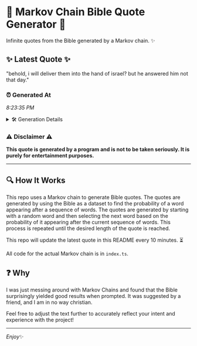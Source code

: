 # 📖 Markov Chain Bible Quote Generator 📖

Infinite quotes from the Bible generated by a Markov chain. ✨

## ✨ Latest Quote ✨
"behold, i will deliver them into the hand of israel? but he answered him not that day."

### ⏰ Generated At
*8:23:35 PM*

<details>
    <summary>🛠️ Generation Details</summary>
    <p>
        <strong>🌱 Seed:</strong> behold,<br>
        <strong>🔄 Iterations:</strong> 16<br>
        <strong>📜 Context History:</strong><br>[ behold, ]: i<br>[ behold,, i ]: will<br>[ behold,, i, will ]: deliver<br>[ behold,, i, will, deliver ]: them<br>[ behold,, i, will, deliver, them ]: into<br>[ behold,, i, will, deliver, them, into ]: the<br>[ i, will, deliver, them, into, the ]: hand<br>[ will, deliver, them, into, the, hand ]: of<br>[ deliver, them, into, the, hand, of ]: israel?<br>[ them, into, the, hand, of, israel? ]: but<br>[ into, the, hand, of, israel?, but ]: he<br>[ the, hand, of, israel?, but, he ]: answered<br>[ hand, of, israel?, but, he, answered ]: him<br>[ of, israel?, but, he, answered, him ]: not<br>[ israel?, but, he, answered, him, not ]: that<br>[ but, he, answered, him, not, that ]: day.<br>
    </p>
</details>

### ⚠️ Disclaimer ⚠️
**This quote is generated by a program and is not to be taken seriously. It is purely for entertainment purposes.**

---

## 🔍 How It Works

This repo uses a Markov chain to generate Bible quotes. The quotes are generated by using the Bible as a dataset to find the probability of a word appearing after a sequence of words. The quotes are generated by starting with a random word and then selecting the next word based on the probability of it appearing after the current sequence of words. This process is repeated until the desired length of the quote is reached.

This repo will update the latest quote in this README every 10 minutes. ⏳

All code for the actual Markov chain is in `index.ts`.

## ❓ Why

I was just messing around with Markov Chains and found that the Bible surprisingly yielded good results when prompted. 
It was suggested by a friend, and I am in no way christian.

Feel free to adjust the text further to accurately reflect your intent and experience with the project!

---

*Enjoy*✨
